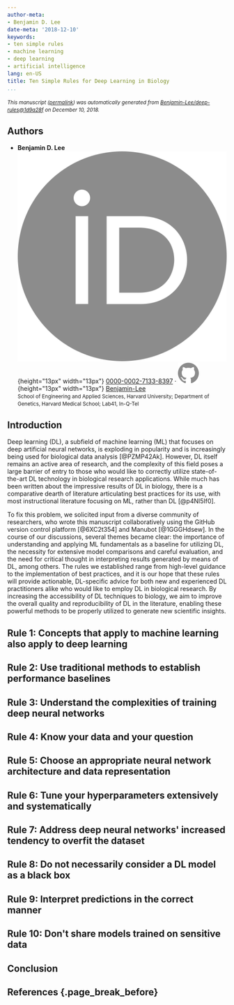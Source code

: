 ```yaml
---
author-meta:
- Benjamin D. Lee
date-meta: '2018-12-10'
keywords:
- ten simple rules
- machine learning
- deep learning
- artificial intelligence
lang: en-US
title: Ten Simple Rules for Deep Learning in Biology
...
```







<small><em>
This manuscript
([permalink](https://Benjamin-Lee.github.io/deep-rules/v/1d9a28f272e64f0927ff4defb81785d1f5336474/))
was automatically generated
from [Benjamin-Lee/deep-rules@1d9a28f](https://github.com/Benjamin-Lee/deep-rules/tree/1d9a28f272e64f0927ff4defb81785d1f5336474)
on December 10, 2018.
</em></small>

## Authors



+ **Benjamin D. Lee**<br>
    ![ORCID icon](images/orcid.svg){height="13px" width="13px"}
    [0000-0002-7133-8397](https://orcid.org/0000-0002-7133-8397)
    · ![GitHub icon](images/github.svg){height="13px" width="13px"}
    [Benjamin-Lee](https://github.com/Benjamin-Lee)<br>
  <small>
     School of Engineering and Applied Sciences, Harvard University; Department of Genetics, Harvard Medical School; Lab41, In-Q-Tel
  </small>



## Introduction

Deep learning (DL), a subfield of machine learning (ML) that focuses on deep artificial neural networks, is exploding in popularity and is increasingly being used for biological data analysis [@PZMP42Ak].
However, DL itself remains an active area of research, and the complexity of this field poses a large barrier of entry to those who would like to correctly utilize state-of-the-art DL technology in biological research applications.
While much has been written about the impressive results of DL in biology, there is a comparative dearth of literature articulating best practices for its use, with most instructional literature focusing on ML, rather than DL [@p4Nl5If0].

To fix this problem, we solicited input from a diverse community of researchers, who wrote this manuscript collaboratively using the GitHub version control platform [@6XC2t354] and Manubot [@1GGGHdsew].
In the course of our discussions, several themes became clear: the importance of understanding and applying ML fundamentals as a baseline for utilizing DL, the necessity for extensive model comparisons and careful evaluation, and the need for critical thought in interpreting results generated by means of DL, among others.
The rules we established range from high-level guidance to the implementation of best practices, and it is our hope that these rules will provide actionable, DL-specific advice for both new and experienced DL practitioners alike who would like to employ DL in biological research.
By increasing the accessibility of DL techniques to biology, we aim to improve the overall quality and reproducibility of DL in the literature, enabling these powerful methods to be properly utilized to generate new scientific insights.


## Rule 1: Concepts that apply to machine learning also apply to deep learning



## Rule 2: Use traditional methods to establish performance baselines


## Rule 3: Understand the complexities of training deep neural networks


## Rule 4: Know your data and your question


## Rule 5: Choose an appropriate neural network architecture and data representation


## Rule 6: Tune your hyperparameters extensively and systematically


## Rule 7: Address deep neural networks' increased tendency to overfit the dataset


## Rule 8: Do not necessarily consider a DL model as a black box


## Rule 9: Interpret predictions in the correct manner


## Rule 10: Don't share models trained on sensitive data


## Conclusion


## References {.page_break_before}

<!-- Explicitly insert bibliography here -->
<div id="refs"></div>
